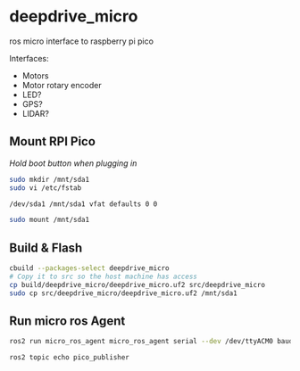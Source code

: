 # deepdrive_micro

ros micro interface to raspberry pi pico

Interfaces:
- Motors
- Motor rotary encoder
- LED?
- GPS?
- LIDAR?


## Mount RPI Pico

*Hold boot button when plugging in*

```sh
sudo mkdir /mnt/sda1
sudo vi /etc/fstab

/dev/sda1 /mnt/sda1 vfat defaults 0 0

sudo mount /mnt/sda1
```

## Build & Flash

```sh
cbuild --packages-select deepdrive_micro
# Copy it to src so the host machine has access
cp build/deepdrive_micro/deepdrive_micro.uf2 src/deepdrive_micro
sudo cp src/deepdrive_micro/deepdrive_micro.uf2 /mnt/sda1
```

## Run micro ros Agent
```sh
ros2 run micro_ros_agent micro_ros_agent serial --dev /dev/ttyACM0 baudrate=115200

ros2 topic echo pico_publisher
```

